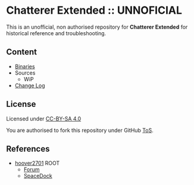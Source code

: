 # Chatterer Extended :: UNNOFICIAL

This is an unofficial, non authorised repository for **Chatterer Extended** for historical reference and troubleshooting.


## Content
* [Binaries](https://github.com/net-lisias-ksph/ChattererExtended/tree/Archive)
* Sources
	+ WiP
* [Change Log](./CHANGE_LOG.md)


## License

Licensed under [CC-BY-SA 4.0](https://creativecommons.org/licenses/by-sa/4.0/)

You are authorised to fork this repository under GitHub [ToS](https://help.github.com/articles/github-terms-of-service/).


## References

* [hoover2701](https://forum.kerbalspaceprogram.com/index.php?/profile/161144-hoover2701/) ROOT
    + [Forum](https://forum.kerbalspaceprogram.com/index.php?/topic/160545-*/)
    + [SpaceDock](https://spacedock.info/mod/1367/Chatterer%20Extended/)
